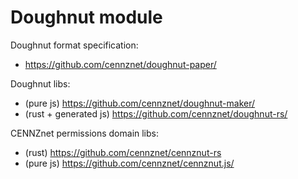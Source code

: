 # Doughnut module

Doughnut format specification:
- https://github.com/cennznet/doughnut-paper/

Doughnut libs:
- (pure js) https://github.com/cennznet/doughnut-maker/
- (rust + generated js) https://github.com/cennznet/doughnut-rs/

CENNZnet permissions domain libs:
- (rust) https://github.com/cennznet/cennznut-rs
- (pure js) https://github.com/cennznet/cennznut.js/